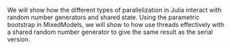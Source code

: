 We will show how the different types of parallelization in Julia interact with
random number generators and shared state. Using the parametric bootstrap in
MixedModels, we will show to how use threads effectively with a shared random
number generator to give the same result as the serial version.
